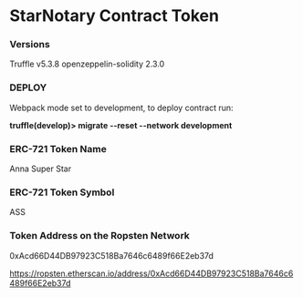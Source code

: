 # StarNotary Contract Token

### Versions
Truffle v5.3.8
openzeppelin-solidity 2.3.0

### DEPLOY
Webpack mode set to development, to deploy contract run:

**truffle(develop)> migrate --reset --network development**
  

### ERC-721 Token Name
Anna Super Star

### ERC-721 Token Symbol
ASS

### Token Address on the Ropsten Network
0xAcd66D44DB97923C518Ba7646c6489f66E2eb37d

https://ropsten.etherscan.io/address/0xAcd66D44DB97923C518Ba7646c6489f66E2eb37d